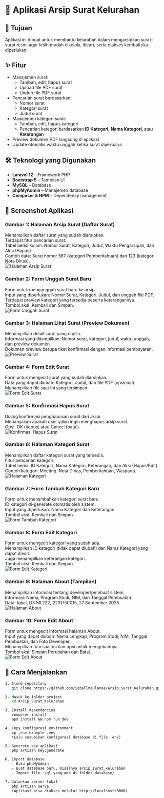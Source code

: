 # 📂 Aplikasi Arsip Surat Kelurahan

## 🎯 Tujuan
Aplikasi ini dibuat untuk membantu kelurahan dalam mengarsipkan surat-surat resmi agar lebih mudah dikelola, dicari, serta diakses kembali jika diperlukan.

## ✨ Fitur
- Manajemen surat:
  - Tambah, edit, hapus surat
  - Upload file PDF surat
  - Unduh file PDF surat
- Pencarian surat berdasarkan:
  - Nomor surat
  - Kategori surat
  - Judul surat
- Manajemen kategori surat:
  - Tambah, edit, hapus kategori
  - Pencarian kategori berdasarkan **ID Kategori**, **Nama Kategori**, atau **Keterangan**
- Preview dokumen PDF langsung di aplikasi
- Update otomatis waktu unggah ketika surat diperbarui

## 🛠️ Teknologi yang Digunakan
- **Laravel 12** – Framework PHP
- **Bootstrap 5** – Tampilan UI
- **MySQL** – Database
- **phpMyAdmin** – Manajemen database
- **Composer & NPM** – Dependency management

## 📸 Screenshot Aplikasi

### Gambar 1: Halaman Arsip Surat (Daftar Surat)
Menampilkan daftar surat yang sudah diarsipkan.  
Terdapat fitur pencarian surat.  
Tabel berisi kolom: Nomor Surat, Kategori, Judul, Waktu Pengarsipan, dan Aksi (Hapus).  
Contoh data: Surat nomor 567 (kategori Pemberitahuan) dan 123 (kategori Nota Dinas).  
![Halaman Arsip Surat](screenshots/1.png)

### Gambar 2: Form Unggah Surat Baru
Form untuk mengunggah surat baru ke arsip.  
Input yang diperlukan: Nomor Surat, Kategori, Judul, dan unggah file PDF.  
Terdapat preview kategori yang tersedia beserta keterangannya.  
Tombol aksi: Kembali dan Simpan.  
![Form Unggah Surat](screenshots/2.png)

### Gambar 3: Halaman Lihat Surat (Preview Dokumen)
Menampilkan detail surat yang dipilih.  
Informasi yang ditampilkan: Nomor surat, kategori, judul, waktu unggah, dan preview dokumen.  
Dokumen preview berupa tiket konfirmasi dengan informasi pembayaran.  
![Preview Surat](screenshots/3.png)

### Gambar 4: Form Edit Surat
Form untuk mengedit surat yang sudah diarsipkan.  
Data yang dapat diubah: Kategori, Judul, dan file PDF (opsional).  
Menampilkan file saat ini yang tersimpan.  
![Form Edit Surat](screenshots/4.png)

### Gambar 5: Konfirmasi Hapus Surat
Dialog konfirmasi penghapusan surat dari arsip.  
Menanyakan apakah user yakin ingin menghapus arsip surat.  
Opsi: OK (hapus) atau Cancel (batal).  
![Konfirmasi Hapus Surat](screenshots/5.png)

### Gambar 6: Halaman Kategori Surat
Menampilkan daftar kategori surat yang tersedia.  
Fitur pencarian kategori.  
Tabel berisi: ID Kategori, Nama Kategori, Keterangan, dan Aksi (Hapus/Edit).  
Contoh kategori: Meeting, Nota Dinas, Pemberitahuan, Waspada.  
![Halaman Kategori](screenshots/6.png)

### Gambar 7: Form Tambah Kategori Baru
Form untuk menambahkan kategori surat baru.  
ID kategori di-generate otomatis oleh sistem.  
Input yang diperlukan: Nama Kategori dan Keterangan.  
Tombol aksi: Kembali dan Simpan.  
![Form Tambah Kategori](screenshots/7.png)

### Gambar 8: Form Edit Kategori
Form untuk mengedit kategori yang sudah ada.  
Menampilkan ID kategori (tidak dapat diubah) dan Nama Kategori yang dapat diedit.  
Juga menampilkan keterangan kategori.  
Tombol aksi: Kembali dan Simpan.  
![Form Edit Kategori](screenshots/8.png)

### Gambar 9: Halaman About (Tampilan)
Menampilkan informasi tentang developer/pembuat sistem.  
Informasi: Nama, Program Studi, NIM, dan Tanggal Pembuatan.  
Data: Iqbal, D3 MI 222, 2231750015, 27 September 2025.  
![Halaman About](screenshots/9.png)

### Gambar 10: Form Edit About
Form untuk mengedit informasi halaman About.  
Input yang dapat diubah: Nama Lengkap, Program Studi, NIM, Tanggal Pembuatan, dan Foto Developer.  
Menampilkan foto saat ini dan opsi untuk mengubahnya.  
Tombol aksi: Simpan Perubahan dan Batal.  
![Form Edit About](screenshots/10.png)

## 🚀 Cara Menjalankan
```bash
1. Clone repository
   git clone https://github.com/iqballmaulanaa/Arsip_Surat_Kelurahan.git

2. Masuk ke folder project
   cd Arsip_Surat_Kelurahan

3. Install dependencies
   composer install
   npm install && npm run dev

4. Copy konfigurasi environment
   cp .env.example .env
   (Lalu sesuaikan konfigurasi database di file .env)

5. Generate key aplikasi
   php artisan key:generate

6. Import database
   - Buka phpMyAdmin
   - Buat database baru, misalnya arsip_surat_kelurahan
   - Import file .sql yang ada di folder database/

7. Jalankan server lokal
   php artisan serve
   (Aplikasi bisa diakses melalui http://localhost:8000)